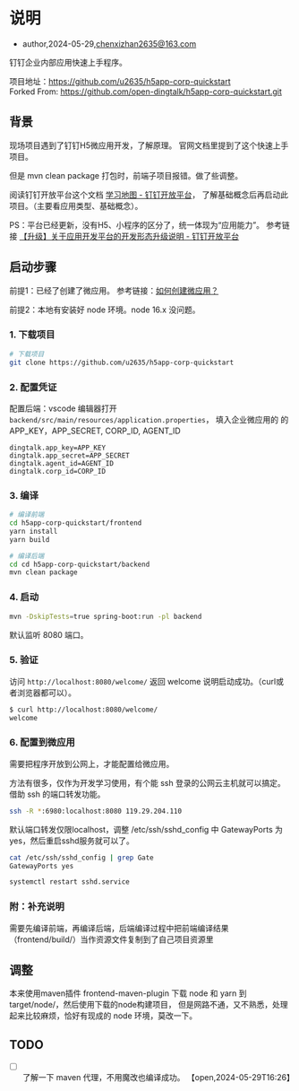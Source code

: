 # 说明
- author,2024-05-29,chenxizhan2635@163.com

钉钉企业内部应用快速上手程序。

项目地址：<https://github.com/u2635/h5app-corp-quickstart>\
Forked From: <https://github.com/open-dingtalk/h5app-corp-quickstart.git>

## 背景
现场项目遇到了钉钉H5微应用开发，了解原理。
官网文档里提到了这个快速上手项目。

但是 mvn clean package 打包时，前端子项目报错。做了些调整。

阅读钉钉开放平台这个文档 [学习地图 - 钉钉开放平台](https://open.dingtalk.com/document/orgapp/learning-map)，
了解基础概念后再启动此项目。（主要看应用类型、基础概念）。

PS：平台已经更新，没有H5、小程序的区分了，统一体现为“应用能力”。
参考链接 [【升级】关于应用开发平台的开发形态升级说明 - 钉钉开放平台](https://open.dingtalk.com/document/orgapp/application-development-platform?spm=a2q3p.21071111.0.0.66071jq31jq3Pb)

## 启动步骤
前提1：已经了创建了微应用。
参考链接：[如何创建微应用？](https://ding-doc.dingtalk.com/doc#/bgb96b/aw3h75)

前提2：本地有安装好 node 环境。node 16.x 没问题。

### 1. 下载项目
```sh
# 下载项目
git clone https://github.com/u2635/h5app-corp-quickstart
```
### 2. 配置凭证

配置后端：vscode 编辑器打开 `backend/src/main/resources/application.properties`，
填入企业微应用的 的APP_KEY，APP_SECRET, CORP_ID, AGENT_ID
```
dingtalk.app_key=APP_KEY
dingtalk.app_secret=APP_SECRET
dingtalk.agent_id=AGENT_ID
dingtalk.corp_id=CORP_ID
``` 
### 3. 编译
```sh
# 编译前端
cd h5app-corp-quickstart/frontend
yarn install
yarn build

# 编译后端
cd cd h5app-corp-quickstart/backend
mvn clean package
```

### 4. 启动
```sh
mvn -DskipTests=true spring-boot:run -pl backend 
```
默认监听 8080 端口。
### 5. 验证
访问 `http://localhost:8080/welcome/` 返回 welcome 说明启动成功。（curl或者浏览器都可以）。
```sh
$ curl http://localhost:8080/welcome/
welcome
```
### 6. 配置到微应用
需要把程序开放到公网上，才能配置给微应用。

方法有很多，仅作为开发学习使用，有个能 ssh 登录的公网云主机就可以搞定。借助 ssh 的端口转发功能。
```sh
ssh -R *:6980:localhost:8080 119.29.204.110
```

默认端口转发仅限localhost，调整 /etc/ssh/sshd_config  中 GatewayPorts 为 yes，然后重启sshd服务就可以了。
```sh
cat /etc/ssh/sshd_config | grep Gate
GatewayPorts yes

systemctl restart sshd.service
```

### 附：补充说明
需要先编译前端，再编译后端，后端编译过程中把前端编译结果（frontend/build/）当作资源文件复制到了自己项目资源里

## 调整

本来使用maven插件 frontend-maven-plugin 下载 node 和 yarn 到 target/node/，然后使用下载的node构建项目，
但是网路不通，又不熟悉，处理起来比较麻烦，恰好有现成的 node 环境，莫改一下。

## TODO
- [ ] 了解一下 maven 代理，不用魔改也编译成功。 【open,2024-05-29T16:26】

